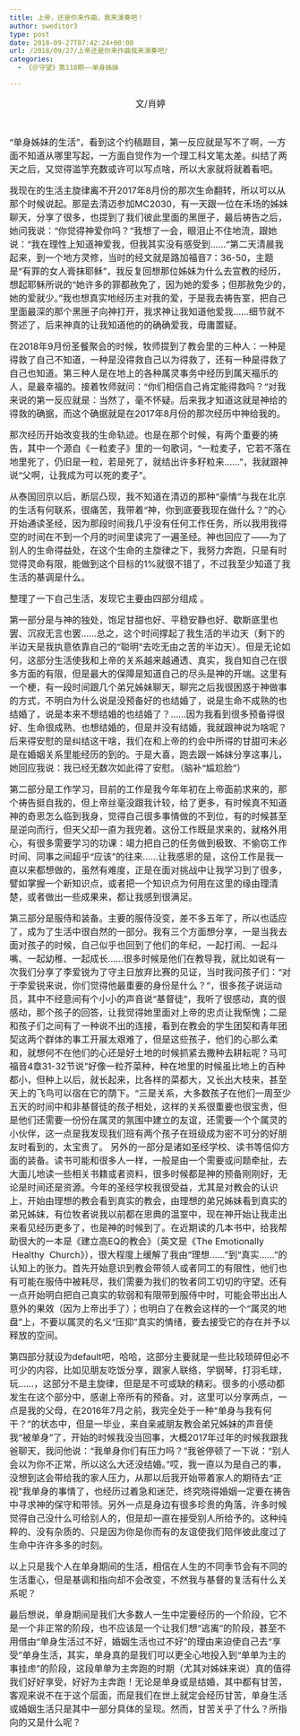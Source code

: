 ```yaml
---
title: 上帝，还是你来作曲，我来演奏吧！
author: sweditor3
type: post
date: 2018-09-27T07:42:24+00:00
url: /2018/09/27/上帝还是你来作曲我来演奏吧/
categories:
  - 《＠守望》第118期——单身姊妹

---
```

<p style="text-align: center;">
  <span style="font-size: 12pt;">文/肖婷</span>
</p>

&nbsp;

<span style="font-size: 12pt;">“单身姊妹的生活”，看到这个约稿题目，第一反应就是写不了啊，一方面不知道从哪里写起，一方面自觉作为一个理工科文笔太差。纠结了两天之后，又觉得滥竽充数或许可以写点啥，所以大家就将就着看吧。</span>

<span style="font-size: 12pt;">我现在的生活主旋律离不开2017年8月份的那次生命翻转，所以可以从那个时候说起。那是去清迈参加MC2030，有一天跟一位在禾场的姊妹聊天，分享了很多，也提到了我们彼此里面的黑匣子，最后祷告之后，她问我说：“你觉得神爱你吗？”我想了一会，眼泪止不住地流，跟她说：“我在理性上知道神爱我，但我其实没有感受到……“第二天清晨我起来，到一个地方灵修，当时的经文就是路加福音7：36-50，主题是“有罪的女人膏抹耶稣”，我反复回想那位姊妹为什么去宣教的经历，想起耶稣所说的“她许多的罪都赦免了，因为她的爱多；但那赦免少的，她的爱就少。”我也想真实地经历主对我的爱，于是我去祷告室，把自己里面最深的那个黑匣子向神打开，我求神让我知道他爱我……细节就不赘述了，后来神真的让我知道他的的确确爱我，毋庸置疑。</span>

<span style="font-size: 12pt;">在2018年9月份圣餐聚会的时候，牧师提到了教会里的三种人：一种是得救了自己不知道，一种是没得救自己以为得救了，还有一种是得救了自己也知道。第三种人是在地上的各种属灵事务中经历到属天福乐的人，是最幸福的。接着牧师就问：“你们相信自己肯定能得救吗？“对我来说的第一反应就是：当然了，毫不怀疑。后来我才知道这就是神给的得救的确据，而这个确据就是在2017年8月份的那次经历中神给我的。</span>

<span style="font-size: 12pt;">那次经历开始改变我的生命轨迹。也是在那个时候，有两个重要的祷告，其中一个源自《一粒麦子》里的一句歌词，“一粒麦子，它若不落在地里死了，仍旧是一粒，若是死了，就结出许多籽粒来……”，我就跟神说“父啊，让我成为可以死的麦子”。</span>

<span style="font-size: 12pt;">从泰国回京以后，断层凸现，我不知道在清迈的那种“豪情”与我在北京的生活有何联系，很痛苦，我带着“神，你到底要我现在做什么？”的心开始通读圣经，因为那段时间我几乎没有任何工作任务，所以我用我得空的时间在不到一个月的时间里读完了一遍圣经。神也回应了——为了别人的生命得益处，在这个生命的主旋律之下，我努力奔跑，只是有时觉得灵命有限，能做到这个目标的1%就很不错了，不过我至少知道了我生活的基调是什么。</span>

<span style="font-size: 12pt;">整理了一下自己生活，发现它主要由四部分组成 。</span>

<span style="font-size: 12pt;">第一部分是与神的独处，饱足甘甜也好、平稳安静也好、歇斯底里也罢、沉寂无言也罢……总之，这个时间撑起了我生活的半边天（剩下的半边天是我执意依靠自己的“聪明”去吃无由之苦的半边天）。但是无论如何，这部分生活使我和上帝的关系越来越通透、真实，我自知自己在很多方面的有限，但是最大的保障是知道自己的尽头是神的开端。这里有一个梗，有一段时间跟几个弟兄姊妹聊天，聊完之后我很困惑于神做事的方式，不明白为什么说是没预备好的也结婚了，说是生命不成熟的也结婚了，说是本来不想结婚的也结婚了？……因为我看到很多预备得很好、生命很成熟、也想结婚的，但是并没有结婚，我就跟神说为啥呢？后来得安慰的是纠结这干啥，我们在和上帝的约会中所得的甘甜可未必是在婚姻关系里能经历的到的。于是大喜，跑去跟一姊妹分享这事儿，她回应我说：我已经无数次如此得了安慰。（脑补“尴尬脸”）</span>

<span style="font-size: 12pt;">第二部分是工作学习，目前的工作是我今年年初在上帝面前求来的，那个祷告挺自我的，但上帝丝毫没跟我计较，给了更多，有时候真不知道神的奇恩怎么临到我身，觉得自己很多事情做的不到位，有的时候甚至是逆向而行，但天父却一直为我兜着。这份工作既是求来的，就格外用心，有很多需要学习的功课：竭力把自己的任务做到极致、不偷窃工作时间、同事之间超乎“应该”的往来……让我感恩的是，这份工作是我一直以来都想做的，虽然有难度，正是在面对挑战中让我学习到了很多，譬如掌握一个新知识点，或者把一个知识点为何用在这里的缘由理清楚，或者做出一些成果来，都让我感到很满足。</span>

<span style="font-size: 12pt;">第三部分是服侍和装备。主要的服侍没变，差不多五年了，所以也适应了，成为了生活中很自然的一部分。我有三个方面想分享，一是当我去面对孩子的时候，自己似乎也回到了他们的年纪，一起打闹、一起斗嘴、一起幼稚、一起成长……很多时候是他们在教导我，就比如说有一次我们分享了李爱锐为了守主日放弃比赛的见证，当时我问孩子们：“对于李爱锐来说，你们觉得他最重要的身份是什么？”，很多孩子说运动员，其中不经意间有个小小的声音说“基督徒”，我听了很感动，真的很感动，那个孩子的回答，让我觉得她里面对上帝的忠贞让我惭愧；二是和孩子们之间有了一种说不出的连接，看到在教会的学生团契和青年团契这两个群体的事工开展太艰难了，但是这些孩子，他们的心那么柔和，就想何不在他们的心还是好土地的时候抓紧去撒种去耕耘呢？马可福音4章31-32节说”好像一粒芥菜种，种在地里的时候虽比地上的百种都小，但种上以后，就长起来，比各样的菜都大，又长出大枝来，甚至天上的飞鸟可以宿在它的荫下。“三是关系，大多数孩子在他们一周至少五天的时间中和非基督徒的孩子相处，这样的关系很重要也很宝贵，但是他们还需要一份份在属灵的氛围中建立的友谊，还需要一个个属灵的小伙伴，这一点是我发现我们班有两个孩子在班级成为密不可分的好朋友时看到的，太宝贵了。 另外的一部分是诸如圣经学校、读书等信仰方面的装备。读书可能和很多人一样，一般是由一个需要或问题牵扯，去大面儿地读一些相关书籍或者资料，很多时候都是神的预备刚刚好，无论是时间还是资源。今年的圣经学校我很受益，尤其是对教会的认识上，开始由理想的教会看到真实的教会，由理想的弟兄姊妹看到真实的弟兄姊妹，有位牧者说我以前都在恩典的温室中，现在神开始让我走出来看见经历更多了，也是神的时候到了。在近期读的几本书中，给我帮助很大的一本是《建立高EQ的教会》（英文是《The Emotionally  Healthy  Church》），很大程度上缓解了我由“理想……”到“真实……”的认知上的张力。首先开始意识到教会带领人或者同工的有限性，他们也有可能在服侍中被耗尽，我们需要为我们的牧者同工切切的守望。还有一点开始明白把自己真实的软弱和有限带到服侍中时，可能会带出出人意外的果效（因为上帝出手了）；也明白了在教会这样的一个“属灵的地盘”上，不要以属灵的名义“压抑”真实的情绪，要去接受它的存在并予以释放的空间。</span>

<span style="font-size: 12pt;">第四部分就设为default吧，哈哈，这部分主要就是一些比较琐碎但必不可少的内容，比如见朋友吃饭分享，跟家人联络，学钢琴，打羽毛球，玩……，这部分不是主旋律，但是是不可或缺的精彩。很多的小感动都发生在这个部分中，感谢上帝所有的预备。对，这里可以分享两点，一点是我的父母，在2016年7月之前，我完全处于一种“单身与我有何干？”的状态中，但是一毕业，来自亲戚朋友教会弟兄姊妹的声音使我“被单身”了，开始的时候我没当回事，大概2017年过年的时候我跟我爸聊天，我问他说：“我单身你们有压力吗？”我爸停顿了一下说：“别人会以为你不正常，所以这么大还没结婚。”哎，我一直以为是自己的事，没想到这会带给我的家人压力，从那以后我开始带着家人的期待去“正视”我单身的事情了，也经历过着急和迷茫，终究晓得婚姻一定要在祷告中寻求神的保守和带领。另外一点是身边有很多珍贵的角落，许多时候觉得自己没什么可给别人的，但是却一直在接受别人所给予的。这种纯粹的、没有杂质的、只是因为你是你而有的友谊使我们陪伴彼此度过了生命中许许多多的时刻。</span>

<span style="font-size: 12pt;">以上只是我个人在单身期间的生活，相信在人生的不同季节会有不同的生活重心，但是基调和指向却不会改变，不然我与基督的复活有什么关系呢？</span>

<span style="font-size: 12pt;">最后想说，单身期间是我们大多数人一生中定要经历的一个阶段，它不是一个非正常的阶段，也不应该是一个让我们想“逃离”的阶段，甚至不用借由“单身生活过不好，婚姻生活也过不好”的理由来迫使自己去“享受”单身生活，其实，单身真的是我们可以更全心地投入到“单单为主的事挂虑”的阶段，这段单单为主奔跑的时期（尤其对姊妹来说）真的值得我们好好享受，好好为主奔跑！无论是单身或是结婚，其中都有甘苦，客观来说不在于这个层面，而是我们在世上就定会经历甘苦，单身生活或婚姻生活只是其中一部分具体的呈现。然而，甘苦关乎了什么？所指向的又是什么呢？</span>